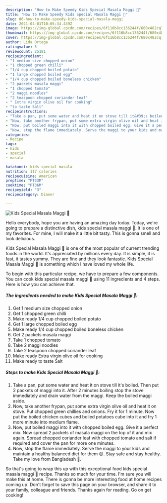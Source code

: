 ```yaml
---
description: "How to Make Speedy Kids Special Masala Maggi 🍝"
title: "How to Make Speedy Kids Special Masala Maggi 🍝"
slug: 86-how-to-make-speedy-kids-special-masala-maggi
date: 2021-04-01T10:05:34.439Z
image: https://img-global.cpcdn.com/recipes/6f116b8cc136244f/680x482cq70/kids-special-masala-maggi-recipe-main-photo.jpg
thumbnail: https://img-global.cpcdn.com/recipes/6f116b8cc136244f/680x482cq70/kids-special-masala-maggi-recipe-main-photo.jpg
cover: https://img-global.cpcdn.com/recipes/6f116b8cc136244f/680x482cq70/kids-special-masala-maggi-recipe-main-photo.jpg
author: Lida Ortega
ratingvalue: 5
reviewcount: 25181
recipeingredient:
- "1 medium size chopped onion"
- "1 chopped green chilli"
- "1/4 cup chopped boiled potato"
- "1 large chopped boiled egg"
- "1/4 cup chopped boiled boneless chicken"
- "2 packets masala maggi"
- "1 chopped tomato"
- "2 maggi noodles"
- "2 teaspoon chopped coriander leaf"
- " Extra virgin olive oil for cooking"
- "to taste Salt"
recipeinstructions:
- "Take a pan, put some water and heat it on stove till it&#39;s boiled. Then put 2 packets of maggi into it. After 2 minutes boiling stop the stove immediately and drain water from the maggi. Keep the boiled maggi aside."
- "Now, take another frypan, put some extra virgin olive oil and heat it on stove. Put chopped green chillies and onions. Fry it for 1 minute. Now put the boiled chicken cubes and boiled potatoes cube into it and fry 1 more minute into medium flame."
- "Now, put boiled maggi into it with chopped boiled egg. Give it a perfect mix. Now spread 2 packets of masala maggi on the top of it and mix again. Spread chopped coriander leaf with chopped tomato and salt if required and cover the pan for more one minutes."
- "Now, stop the flame immediately. Serve the maggi to your kids and maintain a healthy balanced diet for them 😊. Stay safe and stay healthy. Take my love from Bangladesh 💛."
categories:
- Recipe
tags:
- kids
- special
- masala

katakunci: kids special masala 
nutrition: 117 calories
recipecuisine: American
preptime: "PT33M"
cooktime: "PT36M"
recipeyield: "3"
recipecategory: Dinner

---
```



![Kids Special Masala Maggi 🍝](https://img-global.cpcdn.com/recipes/6f116b8cc136244f/680x482cq70/kids-special-masala-maggi-recipe-main-photo.jpg)

Hello everybody, hope you are having an amazing day today. Today, we're going to prepare a distinctive dish, kids special masala maggi 🍝. It is one of my favorites. For mine, I will make it a little bit tasty. This is gonna smell and look delicious.

Kids Special Masala Maggi 🍝 is one of the most popular of current trending foods in the world. It's appreciated by millions every day. It is simple, it is fast, it tastes yummy. They are fine and they look fantastic. Kids Special Masala Maggi 🍝 is something which I have loved my whole life.




To begin with this particular recipe, we have to prepare a few components. You can cook kids special masala maggi 🍝 using 11 ingredients and 4 steps. Here is how you can achieve that.

<!--inarticleads1-->

##### The ingredients needed to make Kids Special Masala Maggi 🍝:

1. Get 1 medium size chopped onion
1. Get 1 chopped green chilli
1. Make ready 1/4 cup chopped boiled potato
1. Get 1 large chopped boiled egg
1. Make ready 1/4 cup chopped boiled boneless chicken
1. Get 2 packets masala maggi
1. Take 1 chopped tomato
1. Take 2 maggi noodles
1. Take 2 teaspoon chopped coriander leaf
1. Make ready  Extra virgin olive oil for cooking
1. Make ready to taste Salt




<!--inarticleads2-->

##### Steps to make Kids Special Masala Maggi 🍝:

1. Take a pan, put some water and heat it on stove till it&#39;s boiled. Then put 2 packets of maggi into it. After 2 minutes boiling stop the stove immediately and drain water from the maggi. Keep the boiled maggi aside.
1. Now, take another frypan, put some extra virgin olive oil and heat it on stove. Put chopped green chillies and onions. Fry it for 1 minute. Now put the boiled chicken cubes and boiled potatoes cube into it and fry 1 more minute into medium flame.
1. Now, put boiled maggi into it with chopped boiled egg. Give it a perfect mix. Now spread 2 packets of masala maggi on the top of it and mix again. Spread chopped coriander leaf with chopped tomato and salt if required and cover the pan for more one minutes.
1. Now, stop the flame immediately. Serve the maggi to your kids and maintain a healthy balanced diet for them 😊. Stay safe and stay healthy. Take my love from Bangladesh 💛.




So that's going to wrap this up with this exceptional food kids special masala maggi 🍝 recipe. Thanks so much for your time. I'm sure you will make this at home. There is gonna be more interesting food at home recipes coming up. Don't forget to save this page on your browser, and share it to your family, colleague and friends. Thanks again for reading. Go on get cooking!
